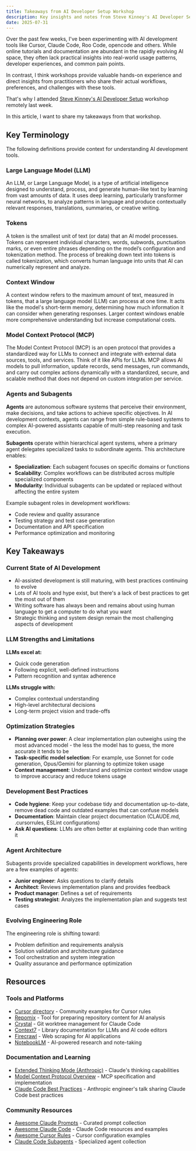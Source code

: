 ```yaml
---
title: Takeaways from AI Developer Setup Workshop
description: Key insights and notes from Steve Kinney's AI Developer Setup workshop
date: 2025-07-31
---
```


Over the past few weeks, I've been experimenting with AI development tools like Cursor, Claude Code, Roo Code, opencode and others. While online tutorials and documentation are abundant in the rapidly evolving AI space, they often lack practical insights into real-world usage patterns, developer experiences, and common pain points.

In contrast, I think workshops provide valuable hands-on experience and direct insights from practitioners who share their actual workflows, preferences, and challenges with these tools.

That's why I attended [Steve Kinney's AI Developer Setup](https://frontendmasters.com/workshops/ai-dev-setup/) workshop remotely last week.

In this article, I want to share my takeaways from that workshop.

## Key Terminology

The following definitions provide context for understanding AI development tools.

### Large Language Model (LLM)

An LLM, or Large Language Model, is a type of artificial intelligence designed to understand, process, and generate human-like text by learning from vast amounts of data. It uses deep learning, particularly transformer neural networks, to analyze patterns in language and produce contextually relevant responses, translations, summaries, or creative writing.

### Tokens

A token is the smallest unit of text (or data) that an AI model processes. Tokens can represent individual characters, words, subwords, punctuation marks, or even entire phrases depending on the model’s configuration and tokenization method. The process of breaking down text into tokens is called tokenization, which converts human language into units that AI can numerically represent and analyze.

### Context Window

A context window refers to the maximum amount of text, measured in tokens, that a large language model (LLM) can process at one time. It acts like the model's short-term memory, determining how much information it can consider when generating responses. Larger context windows enable more comprehensive understanding but increase computational costs.

### Model Context Protocol (MCP)

The Model Context Protocol (MCP) is an open protocol that provides a standardized way for LLMs to connect and integrate with external data sources, tools, and services. Think of it like APIs for LLMs.
MCP allows AI models to pull information, update records, send messages, run commands, and carry out complex actions dynamically with a standardized, secure, and scalable method that does not depend on custom integration per service.

### Agents and Subagents

**Agents** are autonomous software systems that perceive their environment, make decisions, and take actions to achieve specific objectives. In AI development contexts, agents can range from simple rule-based systems to complex AI-powered assistants capable of multi-step reasoning and task execution.

**Subagents** operate within hierarchical agent systems, where a primary agent delegates specialized tasks to subordinate agents. This architecture enables:

- **Specialization**: Each subagent focuses on specific domains or functions
- **Scalability**: Complex workflows can be distributed across multiple specialized components
- **Modularity**: Individual subagents can be updated or replaced without affecting the entire system

Example subagent roles in development workflows:

- Code review and quality assurance
- Testing strategy and test case generation
- Documentation and API specification
- Performance optimization and monitoring

## Key Takeaways

### Current State of AI Development

- AI-assisted development is still maturing, with best practices continuing to evolve
- Lots of AI tools and hype exist, but there's a lack of best practices to get the most out of them
- Writing software has always been and remains about using human language to get a computer to do what you want
- Strategic thinking and system design remain the most challenging aspects of development

### LLM Strengths and Limitations

**LLMs excel at:**

- Quick code generation
- Following explicit, well-defined instructions
- Pattern recognition and syntax adherence

**LLMs struggle with:**

- Complex contextual understanding
- High-level architectural decisions
- Long-term project vision and trade-offs

### Optimization Strategies

- **Planning over power**: A clear implementation plan outweighs using the most advanced model - the less the model has to guess, the more accurate it tends to be
- **Task-specific model selection**: For example, use Sonnet for code generation, Opus/Gemini for planning to optimize token usage
- **Context management**: Understand and optimize context window usage to improve accuracy and reduce tokens usage

### Development Best Practices

- **Code hygiene**: Keep your codebase tidy and documentation up-to-date, remove dead code and outdated examples that can confuse models
- **Documentation**: Maintain clear project documentation (CLAUDE.md, .cursorrules, ESLint configurations)
- **Ask AI questions**: LLMs are often better at explaining code than writing it

### Agent Architecture

Subagents provide specialized capabilities in development workflows, here are a few examples of agents:

- **Junior engineer**: Asks questions to clarify details
- **Architect**: Reviews implementation plans and provides feedback
- **Product manager**: Defines a set of requirements
- **Testing strategist**: Analyzes the implementation plan and suggests test cases

### Evolving Engineering Role

The engineering role is shifting toward:

- Problem definition and requirements analysis
- Solution validation and architecture guidance
- Tool orchestration and system integration
- Quality assurance and performance optimization

## Resources

### Tools and Platforms

- [Cursor directory](https://cursor.directory/) - Community examples for Cursor rules
- [Repomix](https://repomix.com/) - Tool for preparing repository content for AI analysis
- [Crystal](https://github.com/stravu/crystal) - Git worktree management for Claude Code
- [Context7](https://context7.com/) - Library documentation for LLMs and AI code editors
- [Firecrawl](https://www.firecrawl.dev/) - Web scraping for AI applications
- [NotebookLM](https://notebooklm.google.com/) - AI-powered research and note-taking

### Documentation and Learning

- [Extended Thinking Mode (Anthropic)](https://www.anthropic.com/news/visible-extended-thinking) - Claude's thinking capabilities
- [Model Context Protocol Overview](https://modelcontextprotocol.io/overview) - MCP specification and implementation
- [Claude Code Best Practices](https://youtu.be/gv0WHhKelSE?si=eliQaxnhuQdBOY-Q) - Anthropic engineer's talk sharing Claude Code best practices

### Community Resources

- [Awesome Claude Prompts](https://github.com/langgptai/awesome-claude-prompts) - Curated prompt collection
- [Awesome Claude Code](https://github.com/hesreallyhim/awesome-claude-code) - Claude Code resources and examples
- [Awesome Cursor Rules](https://github.com/PatrickJS/awesome-cursorrules) - Cursor configuration examples
- [Claude Code Subagents](https://github.com/augmnt/agents) - Specialized agent collection
